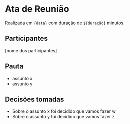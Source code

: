 <!-- o arquivo deve ser nomeado como ata-${data}.md, por exemplo, `ata-2022.07.01.md` -->

# Ata de Reunião

Realizada em `{data}` com duração de `${duração}` minutos.

## Participantes

[nome dos participantes]

## Pauta

- assunto x
- assunto y

## Decisões tomadas

- Sobre o assunto x foi decidido que vamos fazer w
- Sobre o assunto y foi decidido que vamos fazer z
